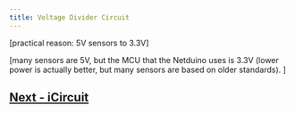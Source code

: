 ```yaml
---
title: Voltage Divider Circuit
---
```



[practical reason: 5V sensors to 3.3V]

[many sensors are 5V, but the MCU that the Netduino uses is 3.3V (lower power is actually better, but many sensors are based on older standards). ]

## [Next - iCircuit](../iCircuit)

<br/>